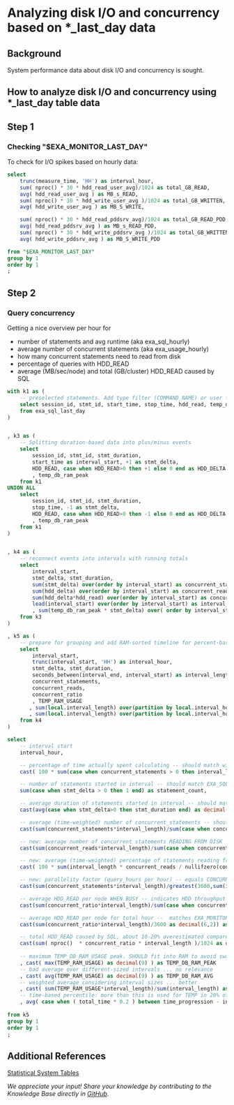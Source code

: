 # Analyzing disk I/O and concurrency based on *_last_day data 
## Background

System performance data about disk I/O and concurrency is sought. 

## How to analyze disk I/O and concurrency using *_last_day table data

## Step 1

### Checking "$EXA_MONITOR_LAST_DAY"

To check for I/O spikes based on hourly data:


```sql
select
    trunc(measure_time, 'HH') as interval_hour,
    sum( nproc() * 30 * hdd_read_user_avg)/1024 as total_GB_READ,
    avg( hdd_read_user_avg ) as MB_s_READ,
    sum( nproc() * 30 * hdd_write_user_avg )/1024 as total_GB_WRITTEN,
    avg( hdd_write_user_avg ) as MB_S_WRITE,

    sum( nproc() * 30 * hdd_read_pddsrv_avg)/1024 as total_GB_READ_PDD,
    avg( hdd_read_pddsrv_avg ) as MB_s_READ_PDD,
    sum( nproc() * 30 * hdd_write_pddsrv_avg )/1024 as total_GB_WRITTEN_PDD,
    avg( hdd_write_pddsrv_avg ) as MB_S_WRITE_PDD

from "$EXA_MONITOR_LAST_DAY"
group by 1
order by 1
;
```
## Step 2

### Query concurrency

Getting a nice overview per hour for

* number of statements and avg runtime (aka exa_sql_hourly)
* average number of concurrent statements (aka exa_usage_hourly)
* how many concurrent statements need to read from disk
* percentage of queries with HDD_READ
* average (MB/sec/node) and total (GB/cluster) HDD_READ caused by SQL


```sql
with k1 as (
    -- preselected statements. Add type filter (COMMAND_NAME) or user filter (sessions/auditing) when required
	select session_id, stmt_id, start_time, stop_time, hdd_read, temp_db_ram_peak, seconds_between(stop_time, start_time) as stmt_duration
	from exa_sql_last_day
)


, k3 as (
    -- Splitting duration-based data into plus/minus events
	select
		session_id, stmt_id, stmt_duration,
		start_time as interval_start, +1 as stmt_delta,
		HDD_READ, case when HDD_READ>0 then +1 else 0 end as HDD_DELTA
		, temp_db_ram_peak
	from k1
UNION ALL
	select
		session_id, stmt_id, stmt_duration,
		stop_time, -1 as stmt_delta,
		HDD_READ, case when HDD_READ>0 then -1 else 0 end as HDD_DELTA
		, temp_db_ram_peak
	from k1
)


, k4 as (
    -- reconnect events into intervals with running totals
	select
		interval_start,
		stmt_delta, stmt_duration,
		sum(stmt_delta) over(order by interval_start) as concurrent_statements,
		sum(hdd_delta) over(order by interval_start) as concurrent_reads,
		sum(hdd_delta*hdd_read) over(order by interval_start) as concurrent_ratio,		
		lead(interval_start) over(order by interval_start) as interval_end
		, sum(temp_db_ram_peak * stmt_delta) over( order by interval_start ) as TEMP_RAM_USAGE
	from k3
)

, k5 as (
    -- prepare for grouping and add RAM-sorted timeline for percent-based RAM estimation
	select
		interval_start,
		trunc(interval_start, 'HH') as interval_hour,
		stmt_delta, stmt_duration,
		seconds_between(interval_end, interval_start) as interval_length,		
		concurrent_statements,
		concurrent_reads,
		concurrent_ratio
		, TEMP_RAM_USAGE
       , sum(local.interval_length) over(partition by local.interval_hour order by TEMP_RAM_USAGE desc NULLS LAST) as time_progression
       , sum(local.interval_length) over(partition by local.interval_hour) as total_time
	from k4
)

select
	-- interval start
	interval_hour,

	-- percentage of time actually spent calculating -- should match with EXA_USAGE_HOURLY
	cast( 100 * sum(case when concurrent_statements > 0 then interval_length end) / greatest(3600,sum(interval_length)) as decimal(6,2) ) as pct_busy,

	-- number of statements started in interval -- should match EXA_SQL_HOURLY
	sum(case when stmt_delta > 0 then 1 end) as statement_count, 

	-- average duration of statements started in interval -- should match EXA_SQL_HOURLY
	cast(avg(case when stmt_delta>0 then stmt_duration end) as decimal(8,3)) as duration_avg,

	-- average (time-weighted) number of concurrent_statements -- should match EXA_USAGE_HOURLY
	cast(sum(concurrent_statements*interval_length)/sum(case when concurrent_statements>0 then interval_length end) as decimal(6,2)) as concurrency_avg, 

	-- new: average number of concurrent statements READING FROM DISK
	cast(sum(concurrent_reads*interval_length)/sum(case when concurrent_statements>0 then interval_length end) as decimal(6,2)) as READERS_AVG, 

	-- new: average (time-weighted) percentage of statements reading from disk
	cast( 100 * sum(interval_length * concurrent_reads / nullifzero(concurrent_statements))/sum(case when concurrent_statements>0 then interval_length end) as decimal(6,2)) as PCT_READERS, 

	-- new: parallelity factor (query_hours per hour) -- equals CONCURRENCY_AVG when BUSY==100
	cast(sum(concurrent_statements*interval_length)/greatest(3600,sum(interval_length)) as decimal(6,2)) as time_compression, 

	-- average HDD_READ per node WHEN BUSY -- indicates HDD throughput under concurrency
	cast(sum(concurrent_ratio*interval_length)/sum(case when concurrent_ratio>0 then interval_length end) as decimal(6,2)) as MB_sec_busy, 

	-- average HDD_READ per node for total hour --  matches EXA_MONITOR_HOURLY.HDD_READ_AVG when ignoring backup, logfiles, etc
	cast(sum(concurrent_ratio*interval_length)/3600 as decimal(6,2)) as MB_sec_interval, 

	-- total HDD_READ caused by SQL, about 10-20% overestimated compared to EXA_MONITOR_HOURLY
	cast(sum( nproc()  * concurrent_ratio * interval_length )/1024 as decimal(10,2)) as GB_read_interval 
	
	-- maximum TEMP_DB_RAM_USAGE peak. SHOULD fit into RAM to avoid swapping
	, cast( max(TEMP_RAM_USAGE) as decimal(9) ) as TEMP_DB_RAM_PEAK
	-- bad average over different-sized intervals ... no relevance
	, cast( avg(TEMP_RAM_USAGE) as decimal(9) ) as TEMP_DB_RAM_AVG
	-- weighted average considering interval sizes ... better
	, cast( sum(TEMP_RAM_USAGE*interval_length)/sum(interval_length) as decimal(9) ) as TEMP_DB_RAM_AVG2
	-- time-based percentile: more than this is used for TEMP in 20% of the time only
	, avg( case when ( total_time * 0.2 ) between time_progression - interval_length and time_progression then TEMP_RAM_USAGE end ) as TEMP_DB_RAM_20
	               
from k5
group by 1
order by 1
;
```
## Additional References

[Statistical System Tables](https://docs.exasol.com/sql_references/metadata/statistical_system_table.htm)

*We appreciate your input! Share your knowledge by contributing to the Knowledge Base directly in [GitHub](https://github.com/exasol/public-knowledgebase).* 
